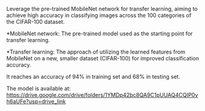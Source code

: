 Leverage the pre-trained MobileNet network for transfer learning, aiming to achieve high accuracy in classifying images across the 100 categories of the CIFAR-100 dataset.

*MobileNet network: The pre-trained model used as the starting point for transfer learning.

*Transfer learning: The approach of utilizing the learned features from MobileNet on a new, smaller dataset (CIFAR-100) for improved classification accuracy.

It reaches an accuracy of 94% in training set and 68% in testing set. 

The model is available at: https://drive.google.com/drive/folders/1YMDp42bc8QA9C1pUUAQ4CQIP0vh6aUFe?usp=drive_link
